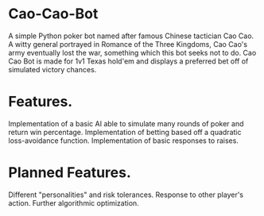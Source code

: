 # Cao-Cao-Bot
A simple Python poker bot named after famous Chinese tactician Cao Cao.  A witty general portrayed in Romance of the Three Kingdoms, Cao Cao's army eventually lost the war, something which this bot seeks not to do.  Cao Cao Bot is made for 1v1 Texas hold'em and displays a preferred bet off of simulated victory chances.

# Features.
Implementation of a basic AI able to simulate many rounds of poker and return win percentage.
Implementation of betting based off a quadratic loss-avoidance function.
Implementation of basic responses to raises.

# Planned Features.
Different "personalities" and risk tolerances.
Response to other player's action.
Further algorithmic optimization.
